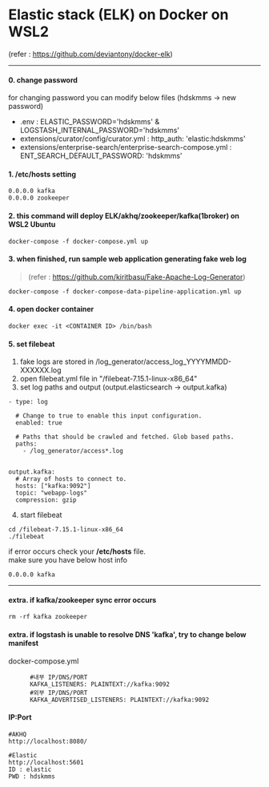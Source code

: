 # Elastic stack (ELK) on Docker on WSL2
(refer : https://github.com/deviantony/docker-elk)

------------------------

#### 0. change password

for changing password you can modify below files (hdskmms -> new password)
* .env : ELASTIC_PASSWORD='hdskmms' & LOGSTASH_INTERNAL_PASSWORD='hdskmms'
* extensions/curator/config/curator.yml : http_auth: 'elastic:hdskmms'
* extensions/enterprise-search/enterprise-search-compose.yml : ENT_SEARCH_DEFAULT_PASSWORD: 'hdskmms'

#### 1. /etc/hosts setting

```
0.0.0.0 kafka
0.0.0.0 zookeeper
```


#### 2. this command will deploy ELK/akhq/zookeeper/kafka(1broker) on WSL2 Ubuntu


```
docker-compose -f docker-compose.yml up
```

#### 3. when finished, run sample web application generating fake web log

> (refer : https://github.com/kiritbasu/Fake-Apache-Log-Generator)

```
docker-compose -f docker-compose-data-pipeline-application.yml up
```

#### 4. open docker container 
```
docker exec -it <CONTAINER ID> /bin/bash
```

#### 5. set filebeat

1) fake logs are stored in /log_generator/access_log_YYYYMMDD-XXXXXX.log
2) open filebeat.yml file in "/filebeat-7.15.1-linux-x86_64"
3) set log paths and output (output.elasticsearch -> output.kafka)

```
- type: log

  # Change to true to enable this input configuration.
  enabled: true

  # Paths that should be crawled and fetched. Glob based paths.
  paths:
    - /log_generator/access*.log


output.kafka:
  # Array of hosts to connect to.
  hosts: ["kafka:9092"]
  topic: "webapp-logs"
  compression: gzip
```

4) start filebeat 
```
cd /filebeat-7.15.1-linux-x86_64
./filebeat
```

if error occurs check your <b>/etc/hosts</b> file. <br/>
make sure you have below host info
```
0.0.0.0 kafka
```

----------------------------------


#### extra. if kafka/zookeeper sync error occurs 

```
rm -rf kafka zookeeper
```

#### extra. if logstash is unable to resolve DNS 'kafka', try to change below manifest

docker-compose.yml
```
      #내부 IP/DNS/PORT
      KAFKA_LISTENERS: PLAINTEXT://kafka:9092
      #외부 IP/DNS/PORT
      KAFKA_ADVERTISED_LISTENERS: PLAINTEXT://kafka:9092          
```



#### IP:Port
```
#AKHQ
http://localhost:8080/

#Elastic
http://localhost:5601
ID : elastic
PWD : hdskmms
```
